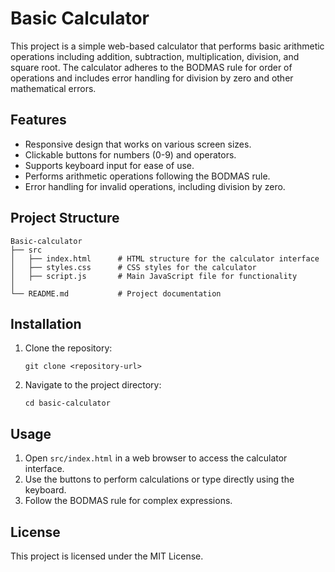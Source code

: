 # Basic Calculator

This project is a simple web-based calculator that performs basic arithmetic operations including addition, subtraction, multiplication, division, and square root. The calculator adheres to the BODMAS rule for order of operations and includes error handling for division by zero and other mathematical errors.

## Features

- Responsive design that works on various screen sizes.
- Clickable buttons for numbers (0-9) and operators.
- Supports keyboard input for ease of use.
- Performs arithmetic operations following the BODMAS rule.
- Error handling for invalid operations, including division by zero.

## Project Structure

```
Basic-calculator
├── src
│   ├── index.html      # HTML structure for the calculator interface
│   ├── styles.css      # CSS styles for the calculator
│   ├── script.js       # Main JavaScript file for functionality 
│
└── README.md           # Project documentation
```

## Installation

1. Clone the repository:
   ```
   git clone <repository-url>
   ```

2. Navigate to the project directory:
   ```
   cd basic-calculator
   ```

## Usage

1. Open `src/index.html` in a web browser to access the calculator interface.
2. Use the buttons to perform calculations or type directly using the keyboard.
3. Follow the BODMAS rule for complex expressions.

## License

This project is licensed under the MIT License.